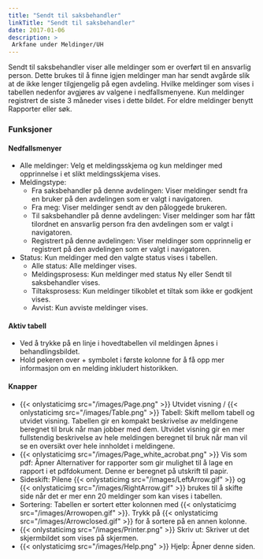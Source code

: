 ```yaml
---
title: "Sendt til saksbehandler"
linkTitle: "Sendt til saksbehandler"
date: 2017-01-06
description: >
 Arkfane under Meldinger/UH
---
```

Sendt til saksbehandler viser alle meldinger som er overført til en ansvarlig person. Dette brukes til å finne igjen meldinger man har sendt avgårde slik at de ikke lenger tilgjengelig på egen avdeling. Hvilke meldinger som vises i tabellen nedenfor avgjøres av valgene i nedfallsmenyene. Kun meldinger registrert de siste 3 måneder vises i dette bildet. For eldre meldinger benytt Rapporter eller søk. 

### Funksjoner

#### Nedfallsmenyer

- Alle meldinger: Velg et meldingsskjema og kun meldinger med opprinnelse i et slikt meldingsskjema vises.
- Meldingstype:
  - Fra saksbehandler på denne avdelingen: Viser meldinger sendt fra en bruker på den avdelingen som er valgt i navigatoren.
  - Fra meg: Viser meldinger sendt av den påloggede brukeren.
  - Til saksbehandler på denne avdelingen: Viser meldinger som har fått tilordnet en ansvarlig person fra den avdelingen som er valgt i navigatoren.
  - Registrert på denne avdelingen: Viser meldinger som opprinnelig er registrert på den avdelingen som er valgt i navigatoren.
- Status: Kun meldinger med den valgte status vises i tabellen.
  - Alle status: Alle meldinger vises.
  - Meldingsprosess: Kun meldinger med status Ny eller Sendt til saksbehandler vises.
  - Tiltaksprosess: Kun meldinger tilkoblet et tiltak som ikke er godkjent vises.
  - Avvist: Kun avviste meldinger vises.

#### Aktiv tabell

- Ved å trykke på en linje i hovedtabellen vil meldingen åpnes i behandlingsbildet.
- Hold pekeren over + symbolet i første kolonne for å få opp mer informasjon om en melding inkludert historikken.

#### Knapper

- {{< onlystaticimg src="/images/Page.png" >}} Utvidet visning / {{< onlystaticimg src="/images/Table.png" >}} Tabell: Skift mellom tabell og utvidet visning. Tabellen gir en kompakt beskrivelse av meldingene beregnet til bruk når man jobber med dem. Utvidet visning gir en mer fullstendig beskrivelse av hele meldingen beregnet til bruk når man vil se en oversikt over hele innholdet i meldingene.
- {{< onlystaticimg src="/images/Page_white_acrobat.png" >}} Vis som pdf: Åpner Alternativer for rapporter som gir mulighet til å lage en rapport i et pdfdokument. Denne er beregnet på utskrift til papir.
- Sideskift: Pilene {{< onlystaticimg src="/images/LeftArrow.gif" >}} og {{< onlystaticimg src="/images/RightArrow.gif" >}} brukes til å skifte side når det er mer enn 20 meldinger som kan vises i tabellen.
- Sortering: Tabellen er sortert etter kolonnen med {{< onlystaticimg src="/images/Arrowopen.gif" >}}. Trykk på {{< onlystaticimg src="/images/Arrowclosed.gif" >}} for å sortere på en annen kolonne.
- {{< onlystaticimg src="/images/Printer.png" >}} Skriv ut: Skriver ut det skjermbildet som vises på skjermen.
- {{< onlystaticimg src="/images/Help.png" >}} Hjelp: Åpner denne siden.
